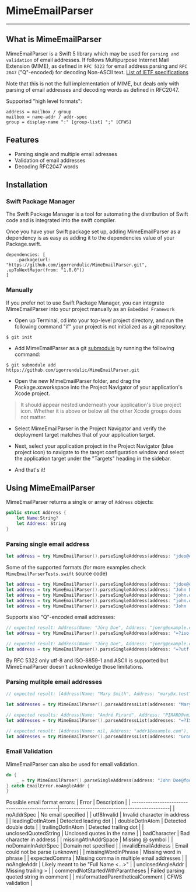 # MimeEmailParser
-----

## What is MimeEmailParser

MimeEmailParser is a Swift 5 library which may be used for `parsing and validation` of email addresses. If follows Multipurpose Internet Mail Extension (MIME), as defined in `RFC 5322` for email address parsing and `RFC 2047` ("Q"-encoded) for decoding Non-ASCII text. [List of IETF specifications](https://github.com/jstedfast/MimeKit/blob/master/RFCs.md)

Note that this is not the full implementation of MIME, but deals only with parsing of email addresses and decoding words as defined in RFC2047. 

Supported "high level formats":
```
address = mailbox / group
mailbox = name-addr / addr-spec
group = display-name ":" [group-list] ";" [CFWS]
```

## Features

- Parsing single and multiple email adresses
- Validation of email addresses
- Decoding RFC2047 words


## Installation

### Swift Package Manager

The Swift Package Manager is a tool for automating the distribution of Swift code and is integrated into the swift compiler. 

Once you have your Swift package set up, adding MimeEmailParser as a dependency is as easy as adding it to the dependencies value of your Package.swift.

```
dependencies: [
    .package(url: "https://github.com/igorrendulic/MimeEmailParser.git", .upToNextMajor(from: "1.0.0"))
]
```

### Manually

If you prefer not to use Swift Package Manager, you can integrate MimeEmailParser into your project manually as an `Embedded Framework`

- Open up Terminal, cd into your top-level project directory, and run the following command "if" your project is not initialized as a git repository:
```
$ git init
```

- Add MimeEmailParser as a git [submodule](https://git-scm.com/docs/git-submodule) by running the following command:
```
$ git submodule add https://github.com/igorrendulic/MimeEmailParser.git
```

- Open the new MimeEmailParser folder, and drag the Package.xcworkspace into the Project Navigator of your application's Xcode project.
> It should appear nested underneath your application's blue project icon. Whether it is above or below all the other Xcode groups does not matter.

- Select MimeEmailParser in the Project Navigator and verify the deployment target matches that of your application target.

- Next, select your application project in the Project Navigator (blue project icon) to navigate to the target configuration window and select the application target under the "Targets" heading in the sidebar.

- And that's it!


## Using MimeEmailParser

MimeEmailParser returns a single or array of `Address` objects:

```swift
public struct Address {
    let Name:String?
    let Address: String
}
```

### Parsing single email address

```swift
let address = try MimeEmailParser().parseSingleAddress(address: "jdeo@example.domain")
```
Some of the supported formats (for more examples check `MimeEmailParserTests.swift` source code)

```swift
let address = try MimeEmailParser().parseSingleAddress(address: "jdoe@example.domain")
let address = try MimeEmailParser().parseSingleAddress(address: "John Doe <jdoe@machine.example>")
let address = try MimeEmailParser().parseSingleAddress(address: "john.q.public@example.com")
let address = try MimeEmailParser().parseSingleAddress(address: "john.q.public@example.com")
let address = try MimeEmailParser().parseSingleAddress(address: "John !@M@! Doe <jdoe@machine.example>") // yes. it's a valid address 
```

Supports also "Q"-encoded email addresses:
```swift
// expected result: Address(Name: "Jörg Doe", Address: "joerg@example.com")
let address = try MimeEmailParser().parseSingleAddress(address: "=?iso-8859-1?q?J=F6rg_Doe?= <joerg@example.com>")

// expected result: Address(Name: "Jörg Doe", Address: "joerg@example.com")
let address = try MimeEmailParser().parseSingleAddress(address: "=?utf-8?q?J=C3=B6rg?=  =?utf-8?q?Doe?= <joerg@example.com>")
```

By RFC 5322 only utf-8 and ISO-8859-1 and ASCII is supported but MimeEmailParser doesn't acknowledge those limitations. 


### Parsing mulitple email addresses

```swift
// expected result: [Address(Name: "Mary Smith", Address: "mary@x.test"),Address(Name: nil, Address: "jdoe@example.org"),Address(Name: "Who?", Address: "<one@y.test>")]

let addresses = try MimeEmailParser().parseAddressList(addresses: "Mary Smith <mary@x.test>, jdoe@example.org, Who? <one@y.test>")

// expected results: Address(Name: "André Pirard", Address: "PIRARD@vm1.ulg.ac.be")
let addresses = try MimeEmailParser().parseAddressList(addresses: "=?ISO-8859-1?Q?Andr=E9?= Pirard <PIRARD@vm1.ulg.ac.be>")

// expected result: [Address(Name: nil, Address: "addr1@example.com"), Address(Name: nil, Address: "addr2@example.com"), Address(Name: "John", Address: "addr3@example.com")] 
let addresses = try MimeEmailParser().parseAddressList(addresses: "Group1: <addr1@example.com>;, Group 2: addr2@example.com;, John <addr3@example.com>")
```

### Email Validation

MimeEmailParser can also be used for email validation.

```swift
do {
    _ = try MimeEmailParser().parseSingleAddress(address: "John Doe@foo.bar")
} catch EmailError.noAngleAddr {
}
```

Possible email format errors:
| Error                                         |  Description                                  |
| ----------------------------------------------|-----------------------------------------------|
| noAddrSpec                                    |  No email specified                           |
| utf8Invalid                                   |  Invalid character in address                 |
| leadingDotInAtom                              |  Detected leading dot                         |
| doubleDotInAtom                               |  Detected double dots                         |
| trailingDotInAtom                             |  Detected trailing dot                        |
| unclosedQuotedString                          |  Unclosed quotes in the name                  |
| badCharacter                                  |  Bad character in address                     |
| missingAtInAddrSpace                          |  Missing @ symbol                             |
| noDomainInAddrSpec                            |  Domain not specified                         |
| invalidEmailAddress                           |  Email could not be parse (unknown)           |
| missingWordInPhrase                           |  Missing word in phrase                       |
| expectedComma                                 |  Missing comma in multiple email addresses    |
| noAngleAddr                                   |  Likely meant to be "Full Name <...>"         |
| unclosedAngleAddr                             |  Missing trailing >                           |
| commendNotStartedWithParantheses              |  Failed parsing quoted string in comment      |
| misformattedParentheticalComment              |  CFWS validation                              |
